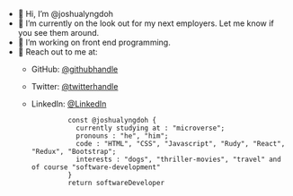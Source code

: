 - 👋 Hi, I’m @joshualyngdoh
- 👀 I’m currently on the look out for my next employers. Let me know if you see them around.
- 🌱 I’m working on front end programming.
- 💞️ Reach out to me at: 
    - GitHub: [@githubhandle](https://github.com/joshualyngdoh)
    - Twitter: [@twitterhandle](https://twitter.com/Joshualyngdoh08?t=7EOMBNKMhdAgQwM4EGl3iQ&s=31)
    - LinkedIn: [@LinkedIn](https://www.linkedin.com/in/joshua-lyngdoh-11ba7021a/)



                   const @joshualyngdoh {
                     currently studying at : "microverse";
                     pronouns : "he", "him";
                     code : "HTML", "CSS", "Javascript", "Rudy", "React", "Redux", "Bootstrap";
                     interests : "dogs", "thriller-movies", "travel" and of course "software-development"
                   }
                   return softwareDeveloper
